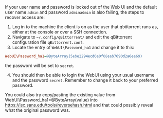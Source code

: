 If your user name and password is locked out of the Web UI and the default user name `admin` and password `adminadmin` is also failing, the steps to recover access are:

1. Log in to the machine the client is on as the user that qbittorrent runs as, either at the console or over a SSH connection.
2. Navigate to `~/.config/qBittorrent/` and edit the qBittorrent configuration file `qBittorrent.conf`.
3. Locate the entry of `WebUI\Password_ha1` and change it to this:

 ```ini
WebUI\Password_ha1=@ByteArray(5ebe2294ecd0e0f08eab7690d2a6ee69)
```
the password will be set to `secret`.

4. You should then be able to login the WebUI using your usual username and the password `secret`. Remember to change it back to your preferred password.


You could also try copy/pasting the existing value from WebUI\Password_ha1=@ByteArray(value) into https://isc.sans.edu/tools/reversehash.html and that could possibly reveal what the original password was.